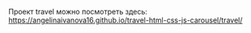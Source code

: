 Проект travel можно посмотреть здесь: https://angelinaivanova16.github.io/travel-html-css-js-carousel/travel/
